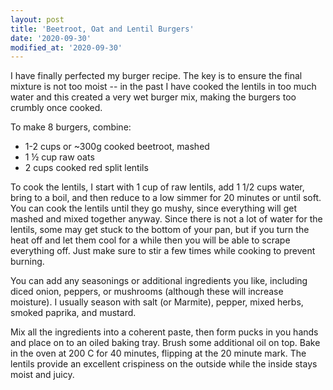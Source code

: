 ```yaml
---
layout: post
title: 'Beetroot, Oat and Lentil Burgers'
date: '2020-09-30'
modified_at: '2020-09-30'
---
```


I have finally perfected my burger recipe. The key is to ensure the final mixture is not too moist -- in the past I have cooked the lentils in too much water and this created a very wet burger mix, making the burgers too crumbly once cooked.

To make 8 burgers, combine:

* 1-2 cups or ~300g cooked beetroot, mashed
* 1 ½ cup raw oats
* 2 cups cooked red split lentils

To cook the lentils, I start with 1 cup of raw lentils, add 1 1/2 cups water, bring to a boil, and then reduce to a low simmer for 20 minutes or until soft. You can cook the lentils until they go mushy, since everything will get mashed and mixed together anyway. Since there is not a lot of water for the lentils, some may get stuck to the bottom of your pan, but if you turn the heat off and let them cool for a while then you will be able to scrape everything off. Just make sure to stir a few times while cooking to prevent burning.

You can add any seasonings or additional ingredients you like, including diced onion, peppers, or mushrooms (although these will increase moisture). I usually season with salt (or Marmite), pepper, mixed herbs, smoked paprika, and mustard.

Mix all the ingredients into a coherent paste, then form pucks in you hands and place on to an oiled baking tray. Brush some additional oil on top. Bake in the oven at 200 C for 40 minutes, flipping at the 20 minute mark. The lentils provide an excellent crispiness on the outside while the inside stays moist and juicy.
